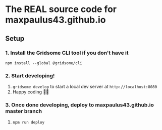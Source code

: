 # The REAL source code for maxpaulus43.github.io

## Setup

### 1. Install the Gridsome CLI tool if you don't have it

`npm install --global @gridsome/cli`

### 2. Start developing!

1. `gridsome develop` to start a local dev server at `http://localhost:8080`
2. Happy coding 🎉🙌

### 3. Once done developing, deploy to maxpaulus43.github.io master branch

1. `npm run deploy`